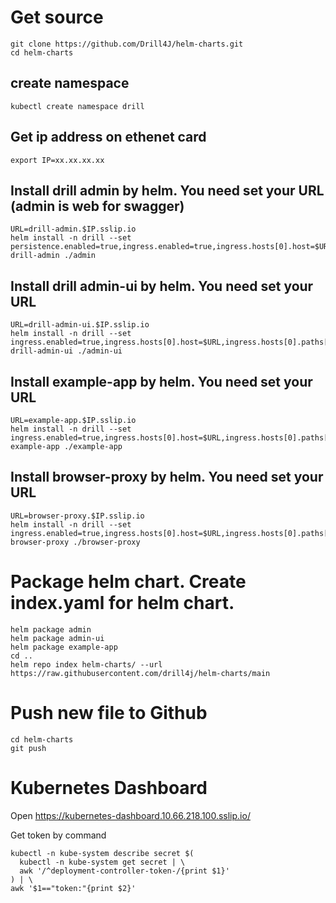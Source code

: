 # Get source
```
git clone https://github.com/Drill4J/helm-charts.git
cd helm-charts
```

## create namespace
```
kubectl create namespace drill
```

## Get ip address on ethenet card
```
export IP=xx.xx.xx.xx
```

## Install drill admin by helm. You need set your URL (admin is web for swagger)
```
URL=drill-admin.$IP.sslip.io
helm install -n drill --set persistence.enabled=true,ingress.enabled=true,ingress.hosts[0].host=$URL,ingress.hosts[0].paths[0].path=/ drill-admin ./admin
```

## Install drill admin-ui by helm. You need set your URL
```
URL=drill-admin-ui.$IP.sslip.io
helm install -n drill --set ingress.enabled=true,ingress.hosts[0].host=$URL,ingress.hosts[0].paths[0].path=/ drill-admin-ui ./admin-ui
```

## Install example-app by helm. You need set your URL
```
URL=example-app.$IP.sslip.io
helm install -n drill --set ingress.enabled=true,ingress.hosts[0].host=$URL,ingress.hosts[0].paths[0].path=/ example-app ./example-app
```

## Install browser-proxy by helm. You need set your URL
```
URL=browser-proxy.$IP.sslip.io
helm install -n drill --set ingress.enabled=true,ingress.hosts[0].host=$URL,ingress.hosts[0].paths[0].path=/ browser-proxy ./browser-proxy
```

# Package helm chart. Create index.yaml for helm chart.
```
helm package admin
helm package admin-ui
helm package example-app
cd ..
helm repo index helm-charts/ --url https://raw.githubusercontent.com/drill4j/helm-charts/main
``` 

# Push new file to Github
```
cd helm-charts
git push
```

# Kubernetes Dashboard
Open https://kubernetes-dashboard.10.66.218.100.sslip.io/

Get token by command
```
kubectl -n kube-system describe secret $(
  kubectl -n kube-system get secret | \
  awk '/^deployment-controller-token-/{print $1}'
) | \
awk '$1=="token:"{print $2}'
```
